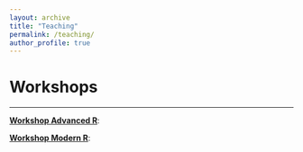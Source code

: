 ```yaml
---
layout: archive
title: "Teaching"
permalink: /teaching/
author_profile: true
---
```


# Workshops
***

[**Workshop Advanced R**](https://github.com/dizyd/Workshop_AdvancedR): 

[**Workshop Modern R**](https://github.com/dizyd/Workshop_ModernR):


